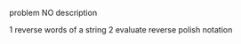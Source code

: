 problem NO      description

1               reverse words of a string
2               evaluate reverse polish notation



